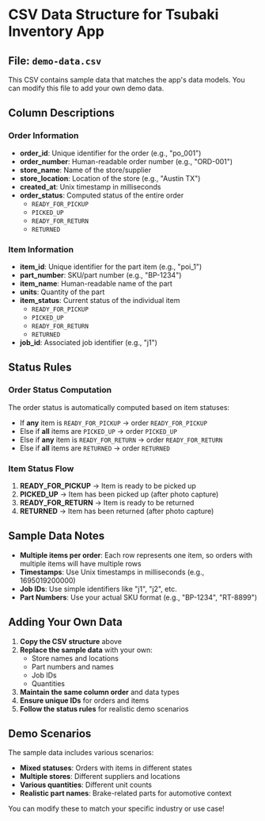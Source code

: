 # CSV Data Structure for Tsubaki Inventory App

## File: `demo-data.csv`

This CSV contains sample data that matches the app's data models. You can modify this file to add your own demo data.

## Column Descriptions

### Order Information
- **order_id**: Unique identifier for the order (e.g., "po_001")
- **order_number**: Human-readable order number (e.g., "ORD-001")
- **store_name**: Name of the store/supplier
- **store_location**: Location of the store (e.g., "Austin TX")
- **created_at**: Unix timestamp in milliseconds
- **order_status**: Computed status of the entire order
  - `READY_FOR_PICKUP`
  - `PICKED_UP`
  - `READY_FOR_RETURN`
  - `RETURNED`

### Item Information
- **item_id**: Unique identifier for the part item (e.g., "poi_1")
- **part_number**: SKU/part number (e.g., "BP-1234")
- **item_name**: Human-readable name of the part
- **units**: Quantity of the part
- **item_status**: Current status of the individual item
  - `READY_FOR_PICKUP`
  - `PICKED_UP`
  - `READY_FOR_RETURN`
  - `RETURNED`
- **job_id**: Associated job identifier (e.g., "j1")

## Status Rules

### Order Status Computation
The order status is automatically computed based on item statuses:
- If **any** item is `READY_FOR_PICKUP` → order `READY_FOR_PICKUP`
- Else if **all** items are `PICKED_UP` → order `PICKED_UP`
- Else if **any** item is `READY_FOR_RETURN` → order `READY_FOR_RETURN`
- Else if **all** items are `RETURNED` → order `RETURNED`

### Item Status Flow
1. **READY_FOR_PICKUP** → Item is ready to be picked up
2. **PICKED_UP** → Item has been picked up (after photo capture)
3. **READY_FOR_RETURN** → Item is ready to be returned
4. **RETURNED** → Item has been returned (after photo capture)

## Sample Data Notes

- **Multiple items per order**: Each row represents one item, so orders with multiple items will have multiple rows
- **Timestamps**: Use Unix timestamps in milliseconds (e.g., 1695019200000)
- **Job IDs**: Use simple identifiers like "j1", "j2", etc.
- **Part Numbers**: Use your actual SKU format (e.g., "BP-1234", "RT-8899")

## Adding Your Own Data

1. **Copy the CSV structure** above
2. **Replace the sample data** with your own:
   - Store names and locations
   - Part numbers and names
   - Job IDs
   - Quantities
3. **Maintain the same column order** and data types
4. **Ensure unique IDs** for orders and items
5. **Follow the status rules** for realistic demo scenarios

## Demo Scenarios

The sample data includes various scenarios:
- **Mixed statuses**: Orders with items in different states
- **Multiple stores**: Different suppliers and locations
- **Various quantities**: Different unit counts
- **Realistic part names**: Brake-related parts for automotive context

You can modify these to match your specific industry or use case!
